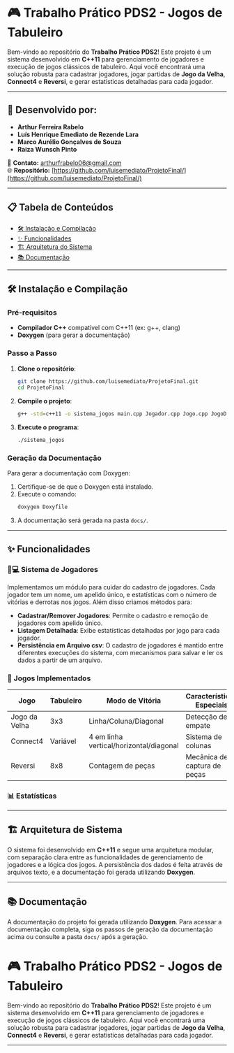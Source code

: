 # 🎮 Trabalho Prático PDS2 - Jogos de Tabuleiro

Bem-vindo ao repositório do **Trabalho Prático PDS2**! Este projeto é um sistema desenvolvido em **C++11** para gerenciamento de jogadores e execução de jogos clássicos de tabuleiro. Aqui você encontrará uma solução robusta para cadastrar jogadores, jogar partidas de **Jogo da Velha**, **Connect4** e **Reversi**, e gerar estatísticas detalhadas para cada jogador.

---

## 👥 Desenvolvido por:

- **Arthur Ferreira Rabelo**  
- **Luís Henrique Emediato de Rezende Lara**  
- **Marco Aurélio Gonçalves de Souza**  
- **Raiza Wunsch Pinto**  

📧 **Contato:** [arthurfrabelo06@gmail.com](mailto:arthurfrabelo06@gmail.com)  
🌐 **Repositório:** [https://github.com/luisemediato/ProjetoFinal/](https://github.com/luisemediato/ProjetoFinal/)  

---

## 📋 Tabela de Conteúdos

- [🛠️ Instalação e Compilação](#️-instalação-e-compilação)
- [✨ Funcionalidades](#-funcionalidades)
- [🏗️ Arquitetura do Sistema](#️-arquitetura-do-sistema)
- [📚 Documentação](#-documentação)

---

## 🛠️ Instalação e Compilação

### Pré-requisitos

- **Compilador C++** compatível com C++11 (ex: g++, clang)
- **Doxygen** (para gerar a documentação)

### Passo a Passo

1. **Clone o repositório**:
   ```bash
   git clone https://github.com/luisemediato/ProjetoFinal.git
   cd ProjetoFinal
   ```

2. **Compile o projeto**:
   ```bash
   g++ -std=c++11 -o sistema_jogos main.cpp Jogador.cpp Jogo.cpp JogoDaVelha.cpp Connect4.cpp Reversi.cpp
   ```

3. **Execute o programa**:
   ```bash
   ./sistema_jogos
   ```

### Geração da Documentação

Para gerar a documentação com Doxygen:

1. Certifique-se de que o Doxygen está instalado.
2. Execute o comando:
   ```bash
   doxygen Doxyfile
   ```
3. A documentação será gerada na pasta `docs/`.

---

## ✨ Funcionalidades

### 🧑💻 Sistema de Jogadores
Implementamos um módulo para cuidar do cadastro de jogadores. Cada jogador tem um nome, um apelido único, e estatísticas com o número de vitórias e derrotas nos jogos. Além disso criamos métodos para:

- **Cadastrar/Remover Jogadores**: Permite o cadastro e remoção de jogadores com apelido único.
- **Listagem Detalhada**: Exibe estatísticas detalhadas por jogo para cada jogador.
- **Persistência em Arquivo csv**: O cadastro de jogadores é mantido entre diferentes execuções do sistema, com mecanismos para salvar e ler os dados a partir de um arquivo.


### 🎲 Jogos Implementados

| Jogo         | Tabuleiro | Modo de Vitória                     | Características Especiais               |
|--------------|-----------|-------------------------------------|-----------------------------------------|
| Jogo da Velha| 3x3       | Linha/Coluna/Diagonal               | Detecção de empate                      |
| Connect4     | Variável  | 4 em linha vertical/horizontal/diagonal | Sistema de colunas                     |
| Reversi      | 8x8       | Contagem de peças                   | Mecânica de captura de peças            |

### 📊 Estatísticas


---

## 🏗️ Arquitetura de Sistema

O sistema foi desenvolvido em **C++11** e segue uma arquitetura modular, com separação clara entre as funcionalidades de gerenciamento de jogadores e a lógica dos jogos. A persistência dos dados é feita através de arquivos texto, e a documentação foi gerada utilizando **Doxygen**.

---

## 📚 Documentação

A documentação do projeto foi gerada utilizando **Doxygen**. Para acessar a documentação completa, siga os passos de geração da documentação acima ou consulte a pasta `docs/` após a geração.

# 🎮 Trabalho Prático PDS2 - Jogos de Tabuleiro

Bem-vindo ao repositório do **Trabalho Prático PDS2**! Este projeto é um sistema desenvolvido em **C++11** para gerenciamento de jogadores e execução de jogos clássicos de tabuleiro. Aqui você encontrará uma solução robusta para cadastrar jogadores, jogar partidas de **Jogo da Velha**, **Connect4** e **Reversi**, e gerar estatísticas detalhadas para cada jogador.

---
